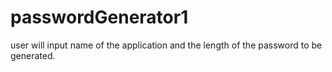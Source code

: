 # passwordGenerator1
user will input name of the application and the length of the password to be generated.
